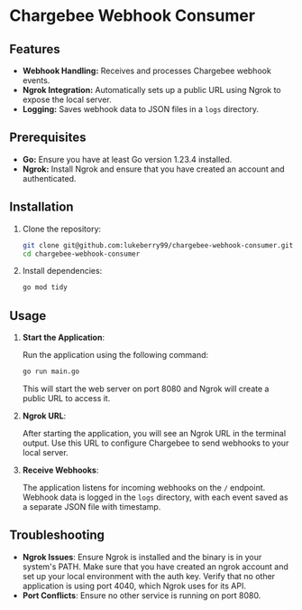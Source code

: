 # Chargebee Webhook Consumer

## Features

- **Webhook Handling:** Receives and processes Chargebee webhook events.
- **Ngrok Integration:** Automatically sets up a public URL using Ngrok to expose the local server.
- **Logging:** Saves webhook data to JSON files in a `logs` directory.

## Prerequisites

- **Go:** Ensure you have at least Go version 1.23.4 installed.
- **Ngrok:** Install Ngrok and ensure that you have created an account and authenticated.

## Installation

1. Clone the repository:

   ```bash
   git clone git@github.com:lukeberry99/chargebee-webhook-consumer.git
   cd chargebee-webhook-consumer
   ```

2. Install dependencies:

   ```bash
   go mod tidy
   ```

## Usage

1. **Start the Application**:

   Run the application using the following command:

   ```bash
   go run main.go
   ```

   This will start the web server on port 8080 and Ngrok will create a public URL to access it.

2. **Ngrok URL**:

   After starting the application, you will see an Ngrok URL in the terminal output. Use this URL to configure Chargebee to send webhooks to your local server.

3. **Receive Webhooks**:

   The application listens for incoming webhooks on the `/` endpoint. Webhook data is logged in the `logs` directory, with each event saved as a separate JSON file with timestamp.

## Troubleshooting

- **Ngrok Issues**: Ensure Ngrok is installed and the binary is in your system's PATH. Make sure that you have created an ngrok account and set up your local environment with the auth key. Verify that no other application is using port 4040, which Ngrok uses for its API.
- **Port Conflicts**: Ensure no other service is running on port 8080.
